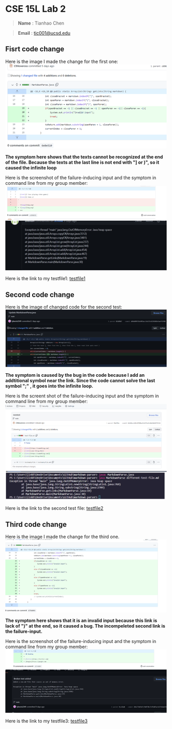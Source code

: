 # CSE 15L Lab 2 

> __Name__ : Tianhao Chen  

> __Email__ : tic001@ucsd.edu 

## Fisrt code change

Here is the image I made the change for the first one:
![image](myself.png)

**The symptom here shows that the texts cannot be recognized at the end of the file. Because the texts at the last line is not end with "] or )", so it caused the infinite loop**

Here is the screenshot of the failure-inducing input and the symptom in command line from my group member:
![image](textendcode.png)
![image](file1.sym.png)



Here is the link to my testfile1:
[testfile1](https://github.com/Cthloveross/markdown-parser/blob/main/testfile2.md)


## Second code change

Here is the image of changed code for the second test:
![image](test2code.png)

**The symptom is caused by the bug in the code because I add an addtitional symbol near the link. Since the code cannot solve the last symbol ";" , it goes into the infinite loop.**

Here is the screent shot of the failure-inducing input and the symptom in command line from my group member:
![image](test2.png)
![image](file2.sym.png)

Here is the link to the second test file:
[testfile2](https://github.com/Cthloveross/markdown-parser/blob/main/test-file.md)



## Third code change

Here is the image I made the change for the third one.
![image](testfile3.png)

**The symptom here shows that it is an invalid input because this link is lack of ")" at the end, so it caused a bug. The incompeleted second link is the failure-input.**

Here is the screenshot of the failure-inducing input and the symptom in command line from my group member:
![image](testfilecode3.png)
![image](test3.sym.png)

Here is the link to my testfile3:
[testfile3](https://github.com/Cthloveross/markdown-parser/blob/main/test_file_1.md)
